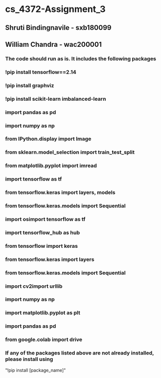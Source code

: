 # cs_4372-Assignment_3

## Shruti Bindingnavile - sxb180099
## William Chandra - wac200001

### The code should run as is. It includes the following packages

### !pip install tensorflow==2.14

 
### !pip install graphviz
### !pip install scikit-learn imbalanced-learn
### import pandas as pd
### import numpy as np
### from IPython.display import Image
### from sklearn.model_selection import train_test_split
### from matplotlib.pyplot import imread
### import tensorflow as tf
### from tensorflow.keras import layers, models
### from tensorflow.keras.models import Sequential
### import osimport tensorflow as tf
### import tensorflow_hub as hub
### from tensorflow import keras
### from tensorflow.keras import layers
### from tensorflow.keras.models import Sequential
### import cv2import urllib
### import numpy as np
### import matplotlib.pyplot as plt
### import pandas as pd
### from google.colab import drive

### If any of the packages listed above are not already installed, please install using

"!pip install [package_name]"

